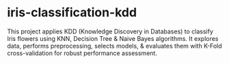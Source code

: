 # iris-classification-kdd
This project applies KDD (Knowledge Discovery in Databases) to classify Iris flowers using KNN, Decision Tree &amp; Naive Bayes algorithms. It explores data, performs preprocessing, selects models, &amp; evaluates them with K-Fold cross-validation for robust performance assessment.
